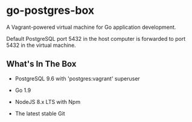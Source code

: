 # go-postgres-box

A Vagrant-powered virtual machine for Go application development.

Default PostgreSQL port 5432 in the host computer is forwarded to port 5432 in the virtual machine.

## What's In The Box

* PostgreSQL 9.6 with 'postgres:vagrant' superuser

* Go 1.9

* NodeJS 8.x LTS with Npm

* The latest stable Git
